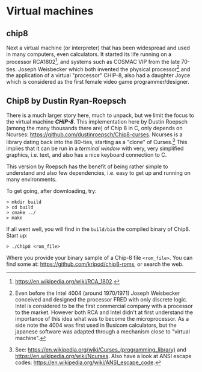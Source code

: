# Virtual machines

## chip8

Next a virtual machine (or interpreter) that has been widespread and used in many computers, even
calculators. It started its life running on a processor RCA1802[^1], and systems such as COSMAC VIP
from the late 70-ties. Joseph Weisbecker which both invented the physical processor[^2] and the
application of a virtual "processor" CHIP-8, also had a daughter Joyce which is considered as the
first female video game programmer/designer.

[^1]: https://en.wikipedia.org/wiki/RCA_1802.

[^2]: Even before the Intel 4004 (around 1970/1971) Joseph Weisbecker conceived and designed the
processor FRED with only discrete logic. Intel is considered to be the first commercial company
with a processor to the market. However both RCA and Intel didn't at first understand the importance
of this idea what was to become the microprocessor. As a side note the 4004 was first used in
Busicom calculators, but the japanese software was adapted through a mechanism close to "virtual machine".

## Chip8 by Dustin Ryan-Roepsch

There is a much larger story here, much to unpack, but we limit the focus to the virtual machine __*CHIP-8*__.
This implementation here by Dustin Roepsch (among the many thousands there are) of Chip 8 in C, only depends
on Ncurses: https://github.com/dustinroepsch/Chip8-curses. Ncurses is a library dating back into the
80-ties, starting as a "clone" of Curses.[^3] This implies that it can be run in a *terminal window* with
very, very simplified graphics, i.e. text, and also has a nice keyboard connection to C.

This version by Roepsch has the benefit of being rather simple to understand and also few dependencies,
i.e. easy to get up and running on many environments.

[^3]: See: https://en.wikipedia.org/wiki/Curses_(programming_library) and https://en.wikipedia.org/wiki/Ncurses.
Also have a look at ANSI escape codes: https://en.wikipedia.org/wiki/ANSI_escape_code.

To get going, after downloading, try:

```
> mkdir build
> cd build
> cmake ../
> make
```

If all went well, you will find in the `build/bin` the compiled binary of Chip8. Start up:

```
> ./Chip8 <rom_file>
```

Where you provide your binary sample of a Chip-8 file `<rom_file>`. You can find some at: https://github.com/kripod/chip8-roms,
or search the web.

